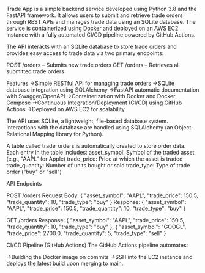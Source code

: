 Trade App is a simple backend service developed using Python 3.8 and the FastAPI framework. It allows users to submit and retrieve trade orders through REST APIs and manages trade data using an SQLite database. The service is containerized using Docker and deployed on an AWS EC2 instance with a fully automated CI/CD pipeline powered by GitHub Actions.

The API interacts with an SQLite database to store trade orders and provides easy access to trade data via two primary endpoints:

POST /orders – Submits new trade orders
GET /orders – Retrieves all submitted trade orders


Features
->Simple RESTful API for managing trade orders
->SQLite database integration using SQLAlchemy
->FastAPI automatic documentation with Swagger/OpenAPI
->Containerization with Docker and Docker Compose
->Continuous Integration/Deployment (CI/CD) using GitHub Actions
->Deployed on AWS EC2 for scalability


The API uses SQLite, a lightweight, file-based database system. Interactions with the database are handled using SQLAlchemy (an Object-Relational Mapping library for Python).

A table called trade_orders is automatically created to store order data.
Each entry in the table includes:
asset_symbol: Symbol of the traded asset (e.g., "AAPL" for Apple)
trade_price: Price at which the asset is traded
trade_quantity: Number of units bought or sold
trade_type: Type of trade order ("buy" or "sell")


API Endpoints

POST /orders
Request Body:
{
  "asset_symbol": "AAPL",
  "trade_price": 150.5,
  "trade_quantity": 10,
  "trade_type": "buy"
}
Response:
{
  "asset_symbol": "AAPL",
  "trade_price": 150.5,
  "trade_quantity": 10,
  "trade_type": "buy"
}

GET /orders
Response:
{
  "asset_symbol": "AAPL",
  "trade_price": 150.5,
  "trade_quantity": 10,
  "trade_type": "buy"
},
{
  "asset_symbol": "GOOGL",
  "trade_price": 2700.0,
  "trade_quantity": 5,
  "trade_type": "sell"
}



CI/CD Pipeline (GitHub Actions)
The GitHub Actions pipeline automates:

->Building the Docker image on commits
->SSH into the EC2 instance and deploys the latest build upon merging to main.



